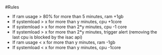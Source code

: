 #Rules

- If ram usage > 80% for more than 5 minutes, ram +1gb
- If systemload > x for more than y minutes,  cpu +1core
- If systemload > x for more than 2*y minutes, cpu -1 core
- If systemload > x for more than 2*y minutes, trigger alert (removing the last cpu is blocked by the isac api)
- If ram usage < x for more than y minutes, ram -1gb 
- If systemload < x for more than y minutes, cpu -1core
